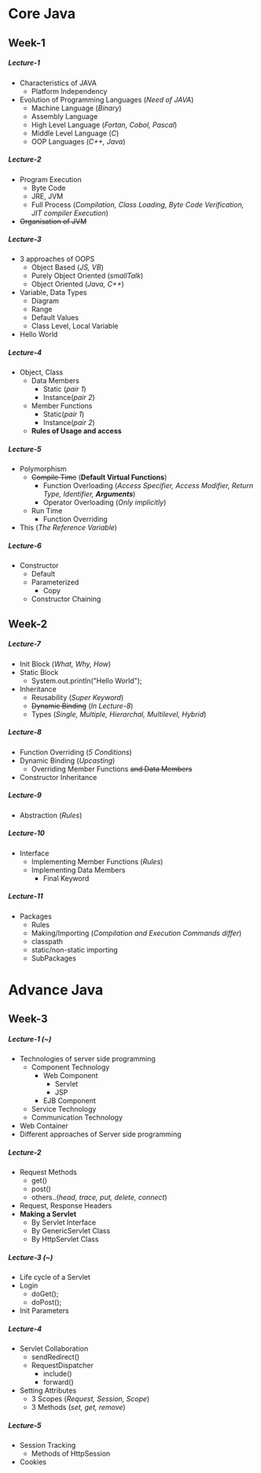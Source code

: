 
# Core Java

## Week-1

##### Lecture-1
- Characteristics of JAVA
  - Platform Independency
- Evolution of Programming Languages (*Need of JAVA*)
  - Machine Language (*Binary*)
  - Assembly Language
  - High Level Language (*Fortan, Cobol, Pascal*)
  - Middle Level Language (*C*)
  - OOP Languages (*C++, Java*)

##### Lecture-2
- Program Execution
  - Byte Code
  - JRE, JVM
  - Full Process (*Compilation, Class Loading, Byte Code Verification, JIT compiler Execution*)
- ~~Organisation of JVM~~

##### Lecture-3
- 3 approaches of OOPS
  - Object Based (*JS, VB*)
  - Purely Object Oriented (*smallTalk*)
  - Object Oriented (*Java, C++*)
- Variable, Data Types
  - Diagram
  - Range
  - Default Values
  - Class Level, Local Variable  
- Hello World

##### Lecture-4
- Object, Class
  - Data Members
    - Static (*pair 1*)
    - Instance(*pair 2*)
  - Member Functions
    - Static(*pair 1*)
    - Instance(*pair 2*)
  - **Rules of Usage and access**

##### Lecture-5
- Polymorphism
  - ~~Compile Time~~ (**Default Virtual Functions**)
    - Function Overloading (*Access Specifier, Access Modifier, Return Type, Identifier, __Arguments__*)
    - Operator Overloading (*Only implicitly*)
  - Run Time
    - Function Overriding
- This (*The Reference Variable*)

##### Lecture-6
- Constructor
  - Default
  - Parameterized
    - Copy
  - Constructor Chaining

## Week-2

##### Lecture-7
- Init Block (*What, Why, How*)
- Static Block
  - System.out.println("Hello World");
- Inheritance
  - Reusability (*Super Keyword*)
  - ~~Dynamic Binding~~ (*In Lecture-8*)
  - Types (*Single, Multiple, Hierarchal, Multilevel, Hybrid*)

##### Lecture-8
- Function Overriding (*5 Conditions*)
- Dynamic Binding (*Upcasting*)
  - Overriding Member Functions ~~and Data Members~~
- Constructor Inheritance

##### Lecture-9
- Abstraction (*Rules*)

##### Lecture-10
- Interface
  - Implementing Member Functions (*Rules*)
  - Implementing Data Members
    - Final Keyword

##### Lecture-11
- Packages
  - Rules
  - Making/Importing (*Compilation and Execution Commands differ*)
  - classpath
  - static/non-static importing
  - SubPackages

# Advance Java
## Week-3

##### Lecture-1 (~)
- Technologies of server side programming
  - Component Technology
    - Web Component
      - Servlet
      - JSP
    - EJB Component
  - Service Technology
  - Communication Technology
- Web Container
- Different approaches of Server side programming

##### Lecture-2
- Request Methods
  - get()
  - post()
  - others..(*head, trace, put, delete, connect*)
- Request, Response Headers
- **Making a Servlet**
  - By Servlet Interface
  - By GenericServlet Class
  - By HttpServlet Class

##### Lecture-3 (~)
- Life cycle of a Servlet
- Login
  - doGet();
  - doPost();
- Init Parameters

##### Lecture-4
- Servlet Collaboration
  - sendRedirect()
  - RequestDispatcher
    - include()
    - forward()
- Setting Attributes
  - 3 Scopes (*Request, Session, Scope*)
  - 3 Methods (*set, get, remove*)

##### Lecture-5
- Session Tracking
  - Methods of HttpSession
- Cookies

